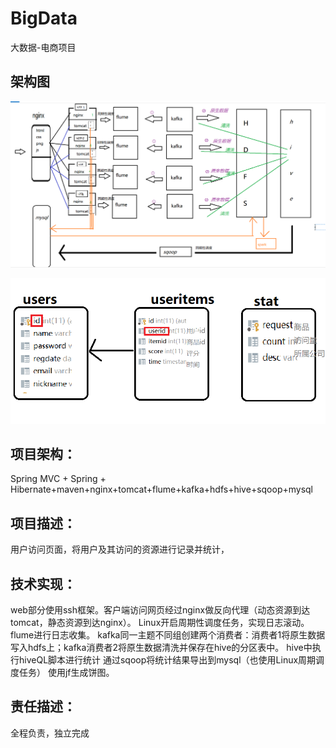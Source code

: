 # BigData
大数据-电商项目

## 架构图

![Image](https://github.com/lazy-apple/BigData/blob/master/image/%E6%9E%B6%E6%9E%84%E5%9B%BE.png)

![Image](https://github.com/lazy-apple/BigData/blob/master/image/%E6%95%B0%E6%8D%AE%E5%BA%93.png)

## 项目架构：
Spring MVC + Spring + Hibernate+maven+nginx+tomcat+flume+kafka+hdfs+hive+sqoop+mysql

## 项目描述：
用户访问页面，将用户及其访问的资源进行记录并统计，

## 技术实现：
web部分使用ssh框架。客户端访问网页经过nginx做反向代理（动态资源到达tomcat，静态资源到达nginx）。
Linux开启周期性调度任务，实现日志滚动。
flume进行日志收集。
kafka同一主题不同组创建两个消费者：消费者1将原生数据写入hdfs上；kafka消费者2将原生数据清洗并保存在hive的分区表中。
hive中执行hiveQL脚本进行统计
通过sqoop将统计结果导出到mysql（也使用Linux周期调度任务）
使用jf生成饼图。

## 责任描述：
全程负责，独立完成
